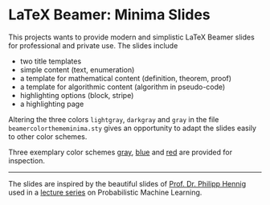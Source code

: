 # LaTeX Beamer: Minima Slides

This projects wants to provide modern and simplistic LaTeX Beamer slides for professional and private use. The slides include

- two title templates
- simple content (text, enumeration)
- a template for mathematical content (definition, theorem, proof)
- a template for algorithmic content (algorithm in pseudo-code)
- highlighting options (block, stripe)
- a highlighting page

Altering the three colors `lightgray`, `darkgray` and `gray` in the file `beamercolorthememinima.sty` gives an opportunity to adapt the slides easily to other color schemes.

Three exemplary color schemes [gray](https://jzenn.github.io/projects/minima-slides-examples), [blue](https://jzenn.github.io/projects/minima-slides-examples) and [red](https://jzenn.github.io/projects/minima-slides-examples) are
provided for inspection.

---

The slides are inspired by the beautiful slides of [Prof. Dr. Philipp Hennig](https://uni-tuebingen.de/en/fakultaeten/mathematisch-naturwissenschaftliche-fakultaet/fachbereiche/informatik/lehrstuehle/methoden-des-maschinellen-lernens/personen/philipp-hennig/) used in a [lecture series](https://uni-tuebingen.de/en/fakultaeten/mathematisch-naturwissenschaftliche-fakultaet/fachbereiche/informatik/lehrstuehle/methoden-des-maschinellen-lernens/lehre/probabilistic-machine-learning/) on Probabilistic Machine Learning.
